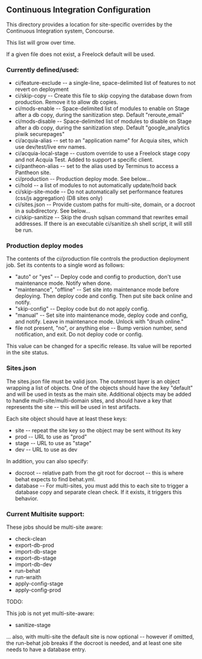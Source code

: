 ## Continuous Integration Configuration

This directory provides a location for site-specific overrides by the Continuous Integration system, Concourse.

This list will grow over time.

If a given file does not exist, a Freelock default will be used.

### Currently defined/used:

- ci/feature-exclude -- a single-line, space-delimited list of features to not revert on deployment
- ci/skip-copy -- Create this file to skip copying the database down from production. Remove it to allow db copies.
- ci/mods-enable -- Space-delimited list of modules to enable on Stage after a db copy, during the sanitization step. Default "reroute_email"
- ci/mods-disable -- Space-delimited list of modules to disable on Stage after a db copy, during the sanitization step. Default "google_analytics piwik securepages"
- ci/acquia-alias -- set to an "application name" for Acquia sites, which use dev/test/live env names.
- ci/acquia-local-stage -- custom override to use a Freelock stage copy and not Acquia Test. Added to support a specific client.
- ci/pantheon-alias -- set to the alias used by Terminus to access a Pantheon site.
- ci/production -- Production deploy mode. See below...
- ci/hold -- a list of modules to not automatically update/hold back
- ci/skip-site-mode -- Do not automatically set performance features (css/js aggregation) (D8 sites only)
- ci/sites.json -- Provide custom paths for multi-site, domain, or a docroot in a subdirectory. See below...
- ci/skip-sanitize -- Skip the drush sqlsan command that rewrites email addresses. If there is an executable ci/sanitize.sh shell script, it will still be run.


### Production deploy modes

The contents of the ci/production file controls the production deployment job. Set its contents to a single word as follows:

- "auto" or "yes" -- Deploy code and config to production, don't use maintenance mode. Notify when done.
- "maintenance", "offline" -- Set site into maintenance mode before deploying. Then deploy code and config. Then put site back online and notify.
- "skip-config" -- Deploy code but do not apply config.
- "manual" -- Set site into maintenance mode, deploy code and config, and notify. Leave in maintenance mode. Unlock with "drush online."
- file not present, "no", or anything else -- Bump version number, send notification, and exit. Do not deploy code or config.

This value can be changed for a specific release. Its value will be reported in the site status.

### Sites.json

The sites.json file must be valid json. The outermost layer is an object wrapping a list of objects. One of the objects should have the key "default" and will be used in tests as the main site. Additional objects may be added to handle multi-site/multi-domain sites, and should have a key that represents the site -- this will be used in test artifacts.

Each site object should have at least these keys:

- site -- repeat the site key so the object may be sent without its key
- prod -- URL to use as "prod"
- stage -- URL to use as "stage"
- dev -- URL to use as dev

In addition, you can also specify:

- docroot -- relative path from the git root for docroot -- this is where behat expects to find behat.yml.
- database -- For multi-sites, you must add this to each site to trigger a database copy and separate clean check. If it exists, it triggers this behavior.

### Current Multisite support:

These jobs should be multi-site aware:

- check-clean
- export-db-prod
- import-db-stage
- export-db-stage
- import-db-dev
- run-behat
- run-wraith
- apply-config-stage
- apply-config-prod

TODO:

This job is not yet multi-site-aware:

- sanitize-stage

... also, with multi-site the default site is now optional -- however if omitted, the run-behat job breaks if the docroot is needed, and at least one site needs to have a database entry.
